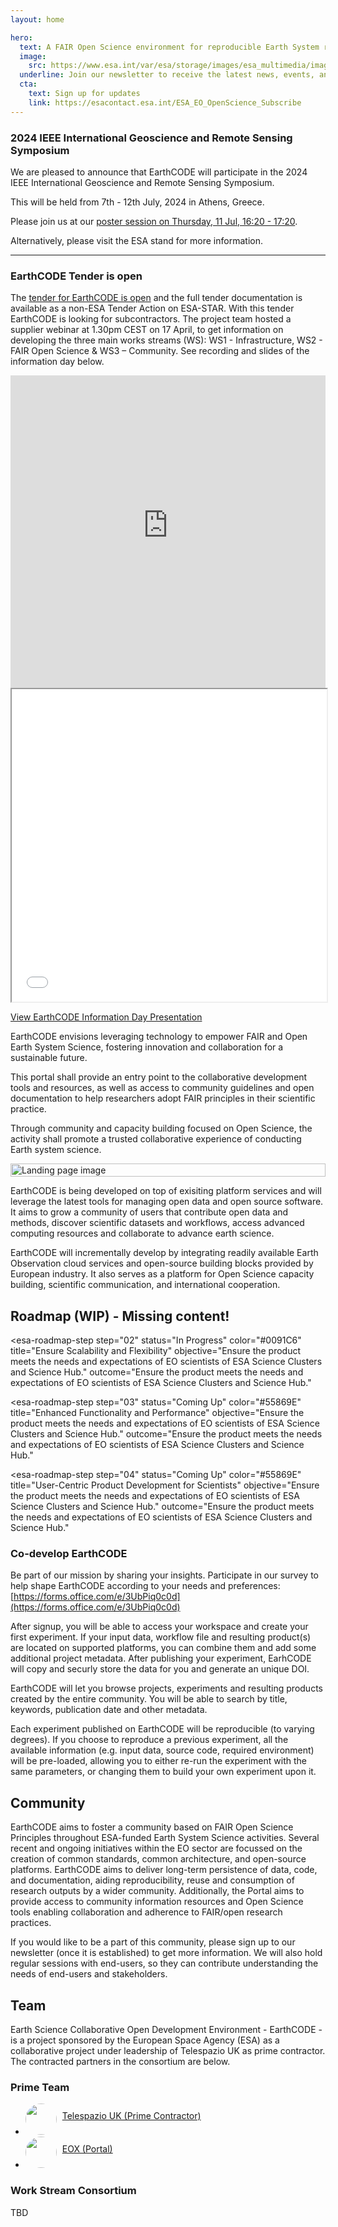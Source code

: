 ```yaml
---
layout: home

hero:
  text: A FAIR Open Science environment for reproducible Earth System research
  image:
    src: https://www.esa.int/var/esa/storage/images/esa_multimedia/images/2023/11/nourishing_commercial_earth_observation/25191087-1-eng-GB/Nourishing_commercial_Earth_observation_pillars.jpg
  underline: Join our newsletter to receive the latest news, events, and resources on EarthCODE
  cta:
    text: Sign up for updates
    link: https://esacontact.esa.int/ESA_EO_OpenScience_Subscribe
---
```


<div class="highlight">

### 2024 IEEE International Geoscience and Remote Sensing Symposium

We are pleased to announce that EarthCODE will participate in the 2024 IEEE International Geoscience and Remote Sensing Symposium.

This will be held from 7th - 12th July, 2024 in Athens, Greece.

Please join us at our [poster session on Thursday, 11 Jul, 16:20 - 17:20](https://2024.ieeeigarss.org/view_session.php?SessionID=1389).

Alternatively, please visit the ESA stand for more information.

---


### EarthCODE Tender is open

The [tender for EarthCODE is open](https://esastar-publication-ext.sso.esa.int/nonEsaTenderActions/details/13691) and the full tender documentation is available as a non-ESA Tender Action on ESA-STAR.
With this tender EarthCODE is looking for subcontractors. The project team hosted a supplier webinar at 1.30pm CEST on 17 April, to get information on developing the three main works streams (WS): WS1 - Infrastructure, WS2 - FAIR Open Science & WS3 – Community.
See recording and slides of the information day below.

</div>

<iframe width="100%" height="500" src="https://www.youtube-nocookie.com/embed/98eDMaVmY3k?si=A0pMdeNiVEAcelGp" frameborder="0" allowfullscreen></iframe>

<iframe width="100%" height="500" src="/assets/infoday.pdf"></iframe>

[View EarthCODE Information Day Presentation](/assets/infoday.pdf)

<esa-main-section title="EarthCODE Portal">

EarthCODE envisions leveraging technology to empower FAIR and Open Earth System Science,
fostering innovation and collaboration for a sustainable future.

This portal shall provide an entry point to the collaborative
development tools and resources, as well as access to community
guidelines and open documentation to help researchers adopt FAIR
principles in their scientific practice.

Through community and capacity building focused on Open Science, the
activity shall promote a trusted collaborative experience of
conducting Earth system science.
</esa-main-section>

<div style="display: flex; justify-content: center">
  <img alt="Landing page image" src="/assets/img/EO-Open-Science_Badge_DEF.jpg" style="width: 100%; max-width: 600px;" />
</div>

<esa-main-section>

EarthCODE is being developed on top of exisiting platform services and will
leverage the latest tools for managing open data and open source software.
It aims to grow a community of users that contribute open data and methods,
discover scientific datasets and workflows, access advanced computing resources
and collaborate to advance earth science.

EarthCODE will incrementally develop by integrating readily available Earth Observation
cloud services and open-source building blocks provided by European industry.
It also serves as a platform for Open Science capacity building, scientific communication,
and international cooperation.
</esa-main-section>

## Roadmap (WIP) - Missing content!

<esa-roadmap>
  <esa-roadmap-step
    step="01"
    status="Achieved"
    title="User-Centric Product Development for Scientists"
    objective="Ensure the product meets the needs and expectations of EO scientists of ESA Science Clusters and Science Hub."
    outcome="Ensure the product meets the needs and expectations of EO scientists of ESA Science Clusters and Science Hub."
  ></esa-roadmap-step>

  <esa-roadmap-step
    step="02"
    status="In Progress"
    color="#0091C6"
    title="Ensure Scalability and Flexibility"
    objective="Ensure the product meets the needs and expectations of EO scientists of ESA Science Clusters and Science Hub."
    outcome="Ensure the product meets the needs and expectations of EO scientists of ESA Science Clusters and Science Hub."
  ></esa-roadmap-step>

  <esa-roadmap-step
    step="03"
    status="Coming Up"
    color="#55869E"
    title="Enhanced Functionality and Performance"
    objective="Ensure the product meets the needs and expectations of EO scientists of ESA Science Clusters and Science Hub."
    outcome="Ensure the product meets the needs and expectations of EO scientists of ESA Science Clusters and Science Hub."
  ></esa-roadmap-step>

  <esa-roadmap-step
    step="04"
    status="Coming Up"
    color="#55869E"
    title="User-Centric Product Development for Scientists"
    objective="Ensure the product meets the needs and expectations of EO scientists of ESA Science Clusters and Science Hub."
    outcome="Ensure the product meets the needs and expectations of EO scientists of ESA Science Clusters and Science Hub."
  ></esa-roadmap-step>
</esa-roadmap>

<div class="highlight">

### Co-develop EarthCODE

Be part of our mission by sharing your insights.
Participate in our survey to help shape EarthCODE according to your needs and preferences: [https://forms.office.com/e/3UbPiq0c0d](https://forms.office.com/e/3UbPiq0c0d)

</div>

<esa-main-section id="faq" title="I want to publish my scientific findings, how can EarthCODE help?">

After signup, you will be able to access your workspace and create
your first experiment. If your input data, workflow file and resulting
product(s) are located on supported platforms, you can combine them
and add some additional project metadata. After publishing your
experiment, EarhCODE will copy and securly store the data for you and
generate an unique DOI.
</esa-main-section>

<esa-main-section title="I would like to check if somebody did similar research to the one I am conducting, can I use EarthCODE for that?">

EarthCODE will let you browse projects, experiments and resulting
products created by the entire community. You will be able to search
by title, keywords, publication date and other
metadata.
</esa-main-section>

<esa-main-section title="I found an interesting experiment, how can I re-run it with my own parameters?">

Each experiment published on EarthCODE will be reproducible (to
varying degrees). If you choose to reproduce a previous experiment,
all the available information (e.g. input data, source code, required
environment) will be pre-loaded, allowing you to either re-run the
experiment with the same parameters, or changing them to build your
own experiment upon it.
</esa-main-section>

## Community

EarthCODE aims to foster a community based on FAIR Open Science Principles throughout ESA-funded Earth System Science activities. Several recent and ongoing initiatives within the EO sector are focussed on the creation of common standards, common architecture, and open-source platforms. EarthCODE aims to deliver long-term persistence of data, code, and documentation, aiding reproducibility, reuse and consumption of research outputs by a wider community. Additionally, the Portal aims to provide access to community information resources and Open Science tools enabling collaboration and adherence to FAIR/open research practices.

If you would like to be a part of this community, please sign up to our newsletter (once it is established) to get more information. We will also hold regular sessions with end-users, so they can contribute understanding the needs of end-users and stakeholders.

<div class="light">

## Team

Earth Science Collaborative Open Development Environment - EarthCODE - is a project sponsored by the European Space Agency (ESA) as a collaborative project under leadership of Telespazio UK as prime contractor. The contracted partners in the consortium are below.

### Prime Team

- <img style="width: 50px; border-radius: 50%" src="/assets/img/tpz.jpg" /> <a href="https://telespazio.co.uk" target="blank" style="display: inline-flex; transform: translateX(5px) translateY(-25px)">Telespazio UK (Prime Contractor)</a>
- <img style="width: 50px; border-radius: 50%" src="/assets/img/eox.png" /> <a href="https://eox.at" target="blank" style="display: inline-flex; transform: translateX(5px) translateY(-25px)">EOX (Portal)</a>

### Work Stream Consortium

TBD

</div>


<esa-cta title="Stay updated with the Latest of EarthCODE" description="<b>Why should I sign up?</b><br /><small>• Receive regular updates to EarthCODE status and offerings<br/>• Access insights, research updates, event announcements, and more<br/>• Be the first to know about new resources and community opportunities</small>" cta-link="https://esacontact.esa.int/ESA_EO_OpenScience_Subscribe" cta-text="Subscribe" two-columns></esa-cta>
